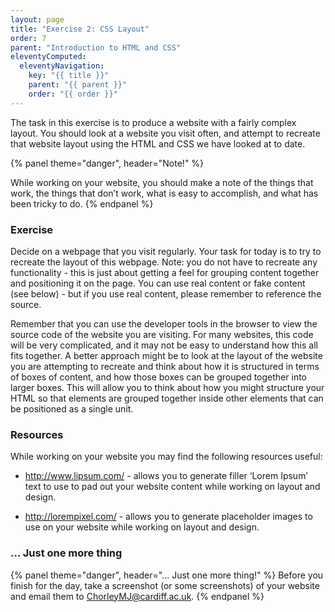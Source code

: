 ```yaml
---
layout: page
title: "Exercise 2: CSS Layout"
order: 7
parent: "Introduction to HTML and CSS"
eleventyComputed:
  eleventyNavigation:
    key: "{{ title }}"
    parent: "{{ parent }}"
    order: "{{ order }}"
---
```


The task in this exercise is to produce a website with a fairly complex layout. You should look at a website you visit often, and attempt to recreate that website layout using the HTML and CSS we have looked at to date.

{% panel theme="danger", header="Note!" %}

While working on your website, you should make a note of the things that work, the things that don’t work, what is easy to accomplish, and what has been tricky to do.
{% endpanel %}

### Exercise

Decide on a webpage that you visit regularly. Your task for today is to try to recreate the layout of this webpage. Note: you do not have to recreate any functionality - this is just about getting a feel for grouping content together and positioning it on the page. You can use real content or fake content (see below) - but if you use real content, please remember to reference the source.

Remember that you can use the developer tools in the browser to view the source code of the website you are visiting. For many websites, this code will be very complicated, and it may not be easy to understand how this all fits together. A better approach might be to look at the layout of the website you are attempting to recreate and think about how it is structured in terms of boxes of content, and how those boxes can be grouped together into larger boxes. This will allow you to think about how you might structure your HTML so that elements are grouped together inside other elements that can be positioned as a single unit.

### Resources

While working on your website you may find the following resources useful:

-   http://www.lipsum.com/ - allows you to generate filler ‘Lorem Ipsum’ text to use to pad out your website content while working on layout and design.

-   http://lorempixel.com/ - allows you to generate placeholder images to use on your website while working on layout and design.

### ... Just one more thing

{% panel theme="danger", header="... Just one more thing!" %}
Before you finish for the day, take a screenshot (or some screenshots) of your website and email them to ChorleyMJ@cardiff.ac.uk.
{%  endpanel %}



